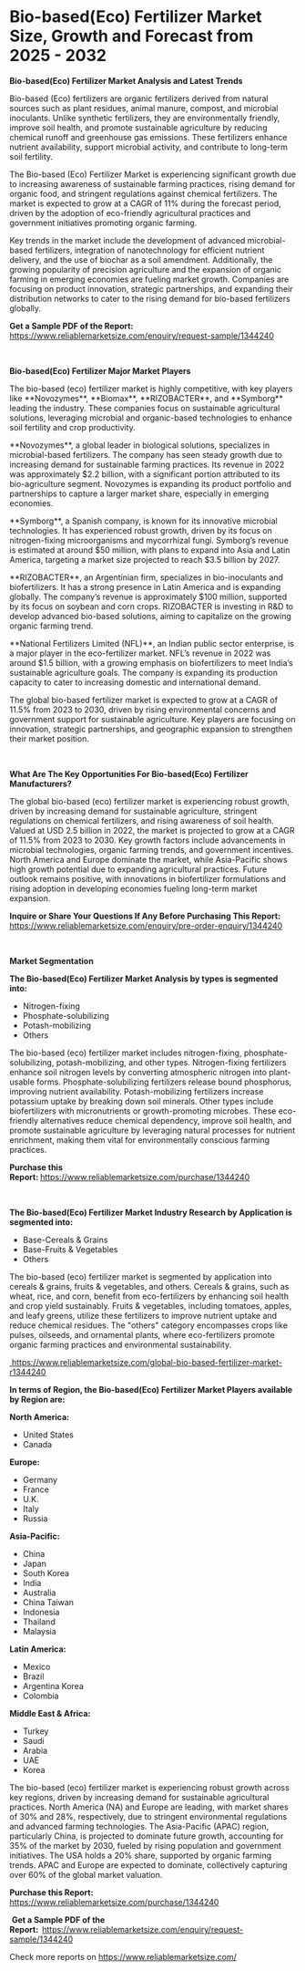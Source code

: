 <p><h1>Bio-based(Eco) Fertilizer Market Size, Growth and Forecast from 2025 - 2032</h1></p><p><strong>Bio-based(Eco) Fertilizer Market Analysis and Latest Trends</strong></p>
<p><p>Bio-based (Eco) fertilizers are organic fertilizers derived from natural sources such as plant residues, animal manure, compost, and microbial inoculants. Unlike synthetic fertilizers, they are environmentally friendly, improve soil health, and promote sustainable agriculture by reducing chemical runoff and greenhouse gas emissions. These fertilizers enhance nutrient availability, support microbial activity, and contribute to long-term soil fertility.</p><p>The Bio-based (Eco) Fertilizer Market is experiencing significant growth due to increasing awareness of sustainable farming practices, rising demand for organic food, and stringent regulations against chemical fertilizers. The market is expected to grow at a CAGR of 11% during the forecast period, driven by the adoption of eco-friendly agricultural practices and government initiatives promoting organic farming.</p><p>Key trends in the market include the development of advanced microbial-based fertilizers, integration of nanotechnology for efficient nutrient delivery, and the use of biochar as a soil amendment. Additionally, the growing popularity of precision agriculture and the expansion of organic farming in emerging economies are fueling market growth. Companies are focusing on product innovation, strategic partnerships, and expanding their distribution networks to cater to the rising demand for bio-based fertilizers globally.</p></p>
<p><strong>Get a Sample PDF of the Report:&nbsp;</strong> <a href="https://www.reliablemarketsize.com/enquiry/request-sample/1344240?utm_campaign=1131&utm_medium=2&utm_source=Github&utm_content=ia&utm_term=21012025&utm_id=bio-basedeco-fertilizer">https://www.reliablemarketsize.com/enquiry/request-sample/1344240</a></p>
<p>&nbsp;</p>
<p><strong>Bio-based(Eco) Fertilizer Major Market Players</strong></p>
<p><p>The bio-based (eco) fertilizer market is highly competitive, with key players like **Novozymes**, **Biomax**, **RIZOBACTER**, and **Symborg** leading the industry. These companies focus on sustainable agricultural solutions, leveraging microbial and organic-based technologies to enhance soil fertility and crop productivity.</p><p>**Novozymes**, a global leader in biological solutions, specializes in microbial-based fertilizers. The company has seen steady growth due to increasing demand for sustainable farming practices. Its revenue in 2022 was approximately $2.2 billion, with a significant portion attributed to its bio-agriculture segment. Novozymes is expanding its product portfolio and partnerships to capture a larger market share, especially in emerging economies.</p><p>**Symborg**, a Spanish company, is known for its innovative microbial technologies. It has experienced robust growth, driven by its focus on nitrogen-fixing microorganisms and mycorrhizal fungi. Symborg’s revenue is estimated at around $50 million, with plans to expand into Asia and Latin America, targeting a market size projected to reach $3.5 billion by 2027.</p><p>**RIZOBACTER**, an Argentinian firm, specializes in bio-inoculants and biofertilizers. It has a strong presence in Latin America and is expanding globally. The company’s revenue is approximately $100 million, supported by its focus on soybean and corn crops. RIZOBACTER is investing in R&D to develop advanced bio-based solutions, aiming to capitalize on the growing organic farming trend.</p><p>**National Fertilizers Limited (NFL)**, an Indian public sector enterprise, is a major player in the eco-fertilizer market. NFL’s revenue in 2022 was around $1.5 billion, with a growing emphasis on biofertilizers to meet India’s sustainable agriculture goals. The company is expanding its production capacity to cater to increasing domestic and international demand.</p><p>The global bio-based fertilizer market is expected to grow at a CAGR of 11.5% from 2023 to 2030, driven by rising environmental concerns and government support for sustainable agriculture. Key players are focusing on innovation, strategic partnerships, and geographic expansion to strengthen their market position.</p></p>
<p>&nbsp;</p>
<p><strong>What Are The Key Opportunities For Bio-based(Eco) Fertilizer Manufacturers?</strong></p>
<p><p>The global bio-based (eco) fertilizer market is experiencing robust growth, driven by increasing demand for sustainable agriculture, stringent regulations on chemical fertilizers, and rising awareness of soil health. Valued at USD 2.5 billion in 2022, the market is projected to grow at a CAGR of 11.5% from 2023 to 2030. Key growth factors include advancements in microbial technologies, organic farming trends, and government incentives. North America and Europe dominate the market, while Asia-Pacific shows high growth potential due to expanding agricultural practices. Future outlook remains positive, with innovations in biofertilizer formulations and rising adoption in developing economies fueling long-term market expansion.</p></p>
<p><strong>Inquire or Share Your Questions If Any Before Purchasing This Report:</strong> <a href="https://www.reliablemarketsize.com/enquiry/pre-order-enquiry/1344240?utm_campaign=1131&utm_medium=2&utm_source=Github&utm_content=ia&utm_term=21012025&utm_id=bio-basedeco-fertilizer">https://www.reliablemarketsize.com/enquiry/pre-order-enquiry/1344240</a></p>
<p>&nbsp;</p>
<p><strong>Market Segmentation</strong></p>
<p><strong>The Bio-based(Eco) Fertilizer Market Analysis by types is segmented into:</strong></p>
<p><ul><li>Nitrogen-fixing</li><li>Phosphate-solubilizing</li><li>Potash-mobilizing</li><li>Others</li></ul></p>
<p><p>The bio-based (eco) fertilizer market includes nitrogen-fixing, phosphate-solubilizing, potash-mobilizing, and other types. Nitrogen-fixing fertilizers enhance soil nitrogen levels by converting atmospheric nitrogen into plant-usable forms. Phosphate-solubilizing fertilizers release bound phosphorus, improving nutrient availability. Potash-mobilizing fertilizers increase potassium uptake by breaking down soil minerals. Other types include biofertilizers with micronutrients or growth-promoting microbes. These eco-friendly alternatives reduce chemical dependency, improve soil health, and promote sustainable agriculture by leveraging natural processes for nutrient enrichment, making them vital for environmentally conscious farming practices.</p></p>
<p><strong>Purchase this Report:&nbsp;</strong><a href="https://www.reliablemarketsize.com/purchase/1344240?utm_campaign=1131&utm_medium=2&utm_source=Github&utm_content=ia&utm_term=21012025&utm_id=bio-basedeco-fertilizer">https://www.reliablemarketsize.com/purchase/1344240</a></p>
<p>&nbsp;</p>
<p><strong>The Bio-based(Eco) Fertilizer Market Industry Research by Application is segmented into:</strong></p>
<p><ul><li>Base-Cereals & Grains</li><li>Base-Fruits & Vegetables</li><li>Others</li></ul></p>
<p><p>The bio-based (eco) fertilizer market is segmented by application into cereals & grains, fruits & vegetables, and others. Cereals & grains, such as wheat, rice, and corn, benefit from eco-fertilizers by enhancing soil health and crop yield sustainably. Fruits & vegetables, including tomatoes, apples, and leafy greens, utilize these fertilizers to improve nutrient uptake and reduce chemical residues. The "others" category encompasses crops like pulses, oilseeds, and ornamental plants, where eco-fertilizers promote organic farming practices and environmental sustainability.</p></p>
<p><a href="https://www.reliablemarketsize.com/global-bio-based-fertilizer-market-r1344240?utm_campaign=1131&utm_medium=2&utm_source=Github&utm_content=ia&utm_term=21012025&utm_id=bio-basedeco-fertilizer">&nbsp;https://www.reliablemarketsize.com/global-bio-based-fertilizer-market-r1344240</a></p>
<p><strong>In terms of Region, the Bio-based(Eco) Fertilizer Market Players available by Region are:</strong></p>
<p>
    <p> <strong> North America: </strong>
        <ul>
            <li>United States</li>
            <li>Canada</li>
        </ul>
        </p> 
    <p> <strong> Europe: </strong>
        <ul>
            <li>Germany</li>
            <li>France</li>
            <li>U.K.</li>
            <li>Italy</li>
            <li>Russia</li>
        </ul>
        </p> 
    <p> <strong> Asia-Pacific: </strong>
        <ul>
            <li>China</li>
            <li>Japan</li>
            <li>South Korea</li>
            <li>India</li>
            <li>Australia</li>
            <li>China Taiwan</li>
            <li>Indonesia</li>
            <li>Thailand</li>
            <li>Malaysia</li>
        </ul>
        </p> 
    <p> <strong> Latin America: </strong>
        <ul>
            <li>Mexico</li>
            <li>Brazil</li>
            <li>Argentina Korea</li>
            <li>Colombia</li>
        </ul>
        </p> 
    <p> <strong> Middle East & Africa: </strong>
        <ul>
            <li>Turkey</li>
            <li>Saudi</li>
            <li>Arabia</li>
            <li>UAE</li>
            <li>Korea</li>
        </ul>
    </p>
    </p>
<p><p>The bio-based (eco) fertilizer market is experiencing robust growth across key regions, driven by increasing demand for sustainable agricultural practices. North America (NA) and Europe are leading, with market shares of 30% and 28%, respectively, due to stringent environmental regulations and advanced farming technologies. The Asia-Pacific (APAC) region, particularly China, is projected to dominate future growth, accounting for 35% of the market by 2030, fueled by rising population and government initiatives. The USA holds a 20% share, supported by organic farming trends. APAC and Europe are expected to dominate, collectively capturing over 60% of the global market valuation.</p></p>
<p><strong>Purchase this Report: </strong><a href="https://www.reliablemarketsize.com/purchase/1344240?utm_campaign=1131&utm_medium=2&utm_source=Github&utm_content=ia&utm_term=21012025&utm_id=bio-basedeco-fertilizer">https://www.reliablemarketsize.com/purchase/1344240</a></p>
<p>&nbsp;<strong>Get a Sample PDF of the Report:&nbsp;&nbsp;</strong><a href="https://www.reliablemarketsize.com/enquiry/request-sample/1344240?utm_campaign=1131&utm_medium=2&utm_source=Github&utm_content=ia&utm_term=21012025&utm_id=bio-basedeco-fertilizer">https://www.reliablemarketsize.com/enquiry/request-sample/1344240</a></p>
<p><strong></strong></p>
<p>Check more reports on <a href="https://www.reliablemarketsize.com/?utm_campaign=1131&utm_medium=2&utm_source=Github&utm_content=ia&utm_term=21012025&utm_id=bio-basedeco-fertilizer">https://www.reliablemarketsize.com/</a></p>
